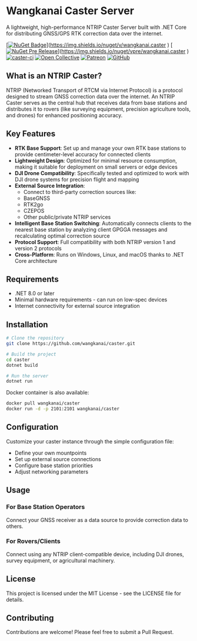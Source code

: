 # Wangkanai Caster Server

A lightweight, high-performance NTRIP Caster Server built with .NET Core for distributing GNSS/GPS RTK correction data over the internet.

[[![NuGet Badge](https://buildstats.info/nuget/wangkanai.caster)](https://www.nuget.org/packages/wangkanai.caster)](https://img.shields.io/nuget/v/wangkanai.caster
)
[[![NuGet Pre Release](https://buildstats.info/nuget/wangkanai.caster?includePreReleases=true)](https://www.nuget.org/packages/wangkanai.caster)](https://img.shields.io/nuget/vpre/wangkanai.caster
)
[![caster-ci](https://github.com/wangkanai/caster/actions/workflows/dotnet.yml/badge.svg)](https://github.com/wangkanai/caster/actions/workflows/dotnet.yml)
[![Open Collective](https://img.shields.io/badge/open%20collective-support%20me-3385FF.svg)](https://opencollective.com/wangkanai)
[![Patreon](https://img.shields.io/badge/patreon-support%20me-d9643a.svg)](https://www.patreon.com/wangkanai)
[![GitHub](https://img.shields.io/github/license/wangkanai/caster)](https://github.com/wangkanai/caster/blob/main/LICENSE)

## What is an NTRIP Caster?

NTRIP (Networked Transport of RTCM via Internet Protocol) is a protocol designed to stream GNSS correction data over the internet. An NTRIP Caster serves as the central hub that receives data from base stations and distributes it to rovers (like surveying equipment, precision agriculture tools, and drones) for enhanced positioning accuracy.

## Key Features

- **RTK Base Support**: Set up and manage your own RTK base stations to provide centimeter-level accuracy for connected clients
- **Lightweight Design**: Optimized for minimal resource consumption, making it suitable for deployment on small servers or edge devices
- **DJI Drone Compatibility**: Specifically tested and optimized to work with DJI drone systems for precision flight and mapping
- **External Source Integration**:
  - Connect to third-party correction sources like:
  - BaseGNSS
  - RTK2go
  - CZEPOS
  - Other public/private NTRIP services
- **Intelligent Base Station Switching**: Automatically connects clients to the nearest base station by analyzing client GPGGA messages and recalculating optimal correction source
- **Protocol Support**: Full compatibility with both NTRIP version 1 and version 2 protocols
- **Cross-Platform**: Runs on Windows, Linux, and macOS thanks to .NET Core architecture

## Requirements

- .NET 8.0 or later
- Minimal hardware requirements - can run on low-spec devices
- Internet connectivity for external source integration

## Installation

```bash
# Clone the repository
git clone https://github.com/wangkanai/caster.git

# Build the project
cd caster
dotnet build

# Run the server
dotnet run
```

Docker container is also available:

```bash
docker pull wangkanai/caster
docker run -d -p 2101:2101 wangkanai/caster
```

## Configuration

Customize your caster instance through the simple configuration file:
- Define your own mountpoints
- Set up external source connections
- Configure base station priorities
- Adjust networking parameters

## Usage

### For Base Station Operators
Connect your GNSS receiver as a data source to provide correction data to others.

### For Rovers/Clients
Connect using any NTRIP client-compatible device, including DJI drones, survey equipment, or agricultural machinery.

## License

This project is licensed under the MIT License - see the LICENSE file for details.

## Contributing

Contributions are welcome! Please feel free to submit a Pull Request.
